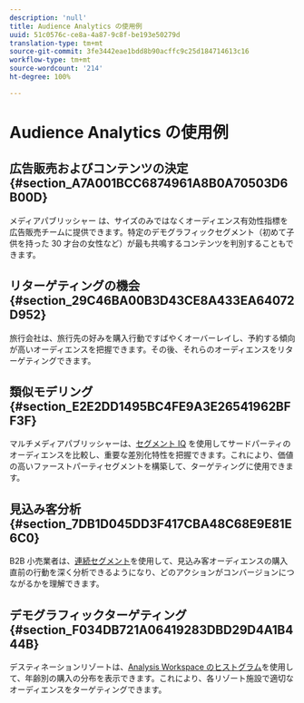 ```yaml
---
description: 'null'
title: Audience Analytics の使用例
uuid: 51c0576c-ce8a-4a87-9c8f-be193e50279d
translation-type: tm+mt
source-git-commit: 3fe3442eae1bdd8b90acffc9c25d184714613c16
workflow-type: tm+mt
source-wordcount: '214'
ht-degree: 100%

---
```



# Audience Analytics の使用例

## 広告販売およびコンテンツの決定 {#section_A7A001BCC6874961A8B0A70503D6B00D}

メディアパブリッシャー は、サイズのみではなくオーディエンス有効性指標を広告販売チームに提供できます。特定のデモグラフィックセグメント（初めて子供を持った 30 才台の女性など）が最も共鳴するコンテンツを判別することもできます。

## リターゲティングの機会 {#section_29C46BA00B3D43CE8A433EA64072D952}

旅行会社は、旅行先の好みを購入行動ですばやくオーバーレイし、予約する傾向が高いオーディエンスを把握できます。その後、それらのオーディエンスをリターゲティングできます。

## 類似モデリング  {#section_E2E2DD1495BC4FE9A3E26541962BFF3F}

マルチメディアパブリッシャーは、[セグメント IQ](https://docs.adobe.com/content/help/ja-JP/analytics/analyze/analysis-workspace/panels/segment-comparison/segment-comparison.html) を使用してサードパーティのオーディエンスを比較し、重要な差別化特性を把握できます。これにより、価値の高いファーストパーティセグメントを構築して、ターゲティングに使用できます。

## 見込み客分析  {#section_7DB1D045DD3F417CBA48C68E9E81E6C0}

B2B 小売業者は、[連続セグメント](https://docs.adobe.com/help/ja-JP/analytics/components/segmentation/segmentation-workflow/seg-sequential-build.html)を使用して、見込み客オーディエンスの購入直前の行動を深く分析できるようになり、どのアクションがコンバージョンにつながるかを理解できます。

## デモグラフィックターゲティング  {#section_F034DB721A06419283DBD29D4A1B444B}

デスティネーションリゾートは、[Analysis Workspace のヒストグラム](https://docs.adobe.com/content/help/ja-JP/analytics/analyze/analysis-workspace/visualizations/histogram.html)を使用して、年齢別の購入の分布を表示できます。これにより、各リゾート施設で適切なオーディエンスをターゲティングできます。
